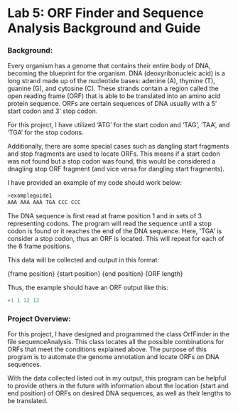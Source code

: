 # Lab 5: ORF Finder and Sequence Analysis Background and Guide

### Background:
Every organism has a genome that contains their entire body of DNA, becoming the blueprint for the organism. DNA (deoxyribonucleic acid) is a  long strand made up of the nucleotide bases: adenine (A), thymine (T), guanine (G), and cytosine (C). These strands contain a region called the open reading frame (ORF) that is able to be translated into an amino acid protein sequence. ORFs are certain sequences of DNA usually with a 5’ start codon and 3’ stop codon. 

For this project, I have utilized ‘ATG’ for the start codon and ‘TAG’, ‘TAA’, and ‘TGA’ for the stop codons. 


Additionally, there are some special cases such as dangling start fragments and stop fragments are used to locate ORFs. This means if a start codon was not found but a stop codon was found, this would be considered a dnagling stop ORF fragment (and vice versa for dangling start fragments). 

I have provided an example of my code should work below:

```python
>exampleguide1
AAA AAA AAA TGA CCC CCC
```
The DNA sequence is first read at frame position 1 and in sets of 3 representing codons. The program will read the sequence until a stop codon is found or it reaches the end of the DNA sequence. Here, 'TGA' is consider a stop codon, thus an ORF is located. This will repeat for each of the 6 frame positions. 

This data will be collected and output in this format:

{frame position} {start position} {end position} {ORF length}

Thus, the example should have an ORF output like this:
```python
+1 1 12 12 
```

### Project Overview:

For this project, I have designed and programmed the class OrfFinder in the file sequenceAnalysis. This class locates all the possible combinations for ORFs that meet the conditions explained above. The purpose of this program is to automate the genome annotation and locate ORFs on DNA sequences. 

With the data collected listed out in my output, this program can be helpful to provide others in the future with information about the location (start and end position) of ORFs on desired DNA sequences, as well as their lengths to be translated. 

